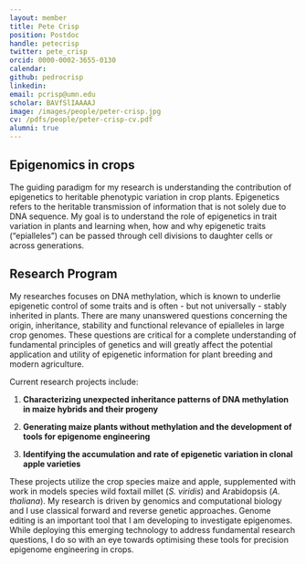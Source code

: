 ```yaml
---
layout: member
title: Pete Crisp
position: Postdoc
handle: petecrisp
twitter: pete_crisp
orcid: 0000-0002-3655-0130
calendar: 
github: pedrocrisp
linkedin:
email: pcrisp@umn.edu
scholar: BAVfSlIAAAAJ
image: /images/people/peter-crisp.jpg
cv: /pdfs/people/peter-crisp-cv.pdf
alumni: true
---
```


## Epigenomics in crops
The guiding paradigm for my research is understanding the contribution of epigenetics to heritable phenotypic variation in crop plants.  Epigenetics refers to the heritable transmission of information that is not solely due to DNA sequence.  My goal is to understand the role of epigenetics in trait variation in plants and learning when, how and why epigenetic traits (“epialleles”) can be passed through cell divisions to daughter cells or across generations.

## Research Program
My researches focuses on DNA methylation, which is known to underlie epigenetic control of some traits and is often - but not universally - stably inherited in plants. There are many unanswered questions concerning the origin, inheritance, stability and functional relevance of epialleles in large crop genomes.  These questions are critical for a complete understanding of fundamental principles of genetics and will greatly affect the potential application and utility of epigenetic information for plant breeding and modern agriculture. 

Current research projects include:

 1. **Characterizing unexpected inheritance patterns of DNA methylation in maize hybrids and their progeny**
 
 2. **Generating maize plants without methylation and the development of tools for epigenome engineering**
 
 3. **Identifying the accumulation and rate of epigenetic variation in clonal apple varieties**

These projects utilize the crop species maize and apple, supplemented with work in models species wild foxtail millet (*S. viridis*) and Arabidopsis (*A. thaliana*). My research is driven by genomics and computational biology and I use classical forward and reverse genetic approaches. Genome editing is an important tool that I am developing to investigate epigenomes. While deploying this emerging technology to address fundamental research questions, I do so with an eye towards optimising these tools for precision epigenome engineering in crops.
